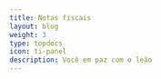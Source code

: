 ```yaml
---
title: Notas fiscais
layout: blog
weight: 3
type: topdocs
icon: ti-panel
description: Você em paz com o leão
---
```

